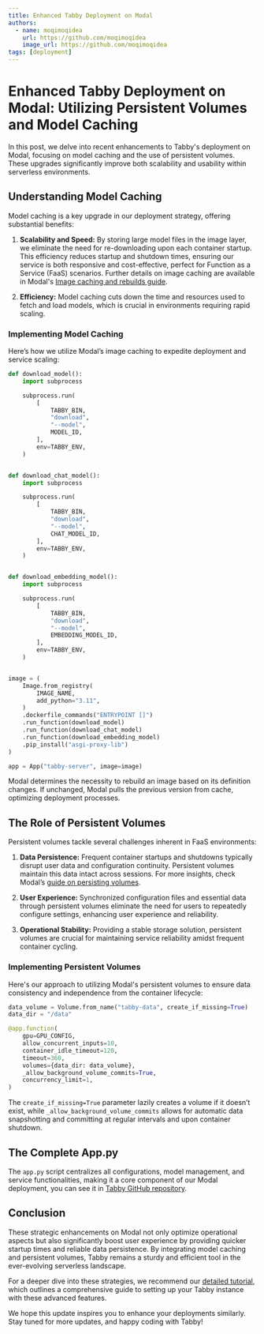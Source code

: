 ```yaml
---
title: Enhanced Tabby Deployment on Modal
authors:
  - name: moqimoqidea
    url: https://github.com/moqimoqidea
    image_url: https://github.com/moqimoqidea
tags: [deployment]
---
```


# Enhanced Tabby Deployment on Modal: Utilizing Persistent Volumes and Model Caching

In this post, we delve into recent enhancements to Tabby's deployment on Modal, focusing on model caching and the use of persistent volumes. These upgrades significantly improve both scalability and usability within serverless environments.

## Understanding Model Caching

Model caching is a key upgrade in our deployment strategy, offering substantial benefits:

1. **Scalability and Speed:** By storing large model files in the image layer, we eliminate the need for re-downloading upon each container startup. This efficiency reduces startup and shutdown times, ensuring our service is both responsive and cost-effective, perfect for Function as a Service (FaaS) scenarios. Further details on image caching are available in Modal's [Image caching and rebuilds guide](https://modal.com/docs/guide/custom-container#image-caching-and-rebuilds).

2. **Efficiency:** Model caching cuts down the time and resources used to fetch and load models, which is crucial in environments requiring rapid scaling.

### Implementing Model Caching

Here’s how we utilize Modal’s image caching to expedite deployment and service scaling:

```python
def download_model():
    import subprocess

    subprocess.run(
        [
            TABBY_BIN,
            "download",
            "--model",
            MODEL_ID,
        ],
        env=TABBY_ENV,
    )


def download_chat_model():
    import subprocess

    subprocess.run(
        [
            TABBY_BIN,
            "download",
            "--model",
            CHAT_MODEL_ID,
        ],
        env=TABBY_ENV,
    )


def download_embedding_model():
    import subprocess

    subprocess.run(
        [
            TABBY_BIN,
            "download",
            "--model",
            EMBEDDING_MODEL_ID,
        ],
        env=TABBY_ENV,
    )


image = (
    Image.from_registry(
        IMAGE_NAME,
        add_python="3.11",
    )
    .dockerfile_commands("ENTRYPOINT []")
    .run_function(download_model)
    .run_function(download_chat_model)
    .run_function(download_embedding_model)
    .pip_install("asgi-proxy-lib")
)

app = App("tabby-server", image=image)
```

Modal determines the necessity to rebuild an image based on its definition changes. If unchanged, Modal pulls the previous version from cache, optimizing deployment processes.

## The Role of Persistent Volumes

Persistent volumes tackle several challenges inherent in FaaS environments:

1. **Data Persistence:** Frequent container startups and shutdowns typically disrupt user data and configuration continuity. Persistent volumes maintain this data intact across sessions. For more insights, check Modal’s [guide on persisting volumes](https://modal.com/docs/guide/volumes#persisting-volumes).

2. **User Experience:** Synchronized configuration files and essential data through persistent volumes eliminate the need for users to repeatedly configure settings, enhancing user experience and reliability.

3. **Operational Stability:** Providing a stable storage solution, persistent volumes are crucial for maintaining service reliability amidst frequent container cycling.

### Implementing Persistent Volumes

Here's our approach to utilizing Modal's persistent volumes to ensure data consistency and independence from the container lifecycle:

```python
data_volume = Volume.from_name("tabby-data", create_if_missing=True)
data_dir = "/data"

@app.function(
    gpu=GPU_CONFIG,
    allow_concurrent_inputs=10,
    container_idle_timeout=120,
    timeout=360,
    volumes={data_dir: data_volume},
    _allow_background_volume_commits=True,
    concurrency_limit=1,
)
```

The `create_if_missing=True` parameter lazily creates a volume if it doesn’t exist, while `_allow_background_volume_commits` allows for automatic data snapshotting and committing at regular intervals and upon container shutdown.

## The Complete App.py

The `app.py` script centralizes all configurations, model management, and service functionalities, making it a core component of our Modal deployment, you can see it in [Tabby GitHub repository](https://github.com/TabbyML/tabby/blob/main/website/blog/2024-07-10-enhanced-tabby-deployment-on-modal/app.py).

## Conclusion

These strategic enhancements on Modal not only optimize operational aspects but also significantly boost user experience by providing quicker startup times and reliable data persistence. By integrating model caching and persistent volumes, Tabby remains a sturdy and efficient tool in the ever-evolving serverless landscape.

For a deeper dive into these strategies, we recommend our [detailed tutorial](https://github.com/TabbyML/tabby/blob/main/website/docs/quick-start/installation/modal/index.md), which outlines a comprehensive guide to setting up your Tabby instance with these advanced features.

We hope this update inspires you to enhance your deployments similarly. Stay tuned for more updates, and happy coding with Tabby!

